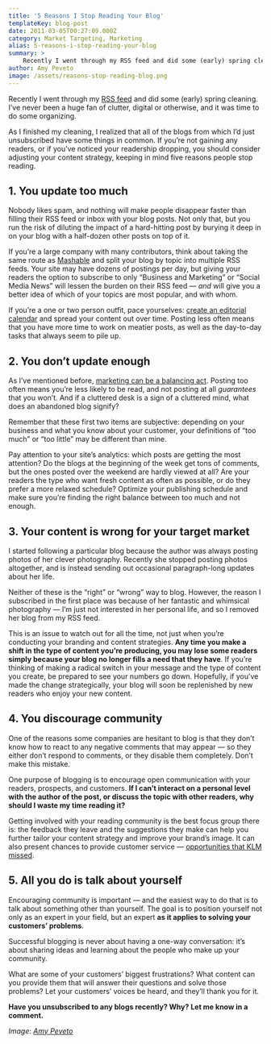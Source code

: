 ```yaml
---
title: '5 Reasons I Stop Reading Your Blog'
templateKey: blog-post
date: 2011-03-05T00:27:09.000Z
category: Market Targeting, Marketing
alias: 5-reasons-i-stop-reading-your-blog
summary: > 
  	Recently I went through my RSS feed and did some (early) spring cleaning. I’ve never been a huge fan of clutter, digital or otherwise, and it was time to do some organizing.
author: Amy Peveto
image: /assets/reasons-stop-reading-blog.png
---
```


Recently I went through my [RSS feed](https://en.wikipedia.org/wiki/RSS) and did some (early) spring cleaning. I’ve never been a huge fan of clutter, digital or otherwise, and it was time to do some organizing.

As I finished my cleaning, I realized that all of the blogs from which I’d just unsubscribed have some things in common. If you’re not gaining any readers, or if you’ve noticed your readership dropping, you should consider adjusting your content strategy, keeping in mind five reasons people stop reading.

1\. You update too much
-----------------------

Nobody likes spam, and nothing will make people disappear faster than filling their RSS feed or inbox with your blog posts. Not only that, but you run the risk of diluting the impact of a hard-hitting post by burying it deep in on your blog with a half-dozen other posts on top of it.

If you’re a large company with many contributors, think about taking the same route as [Mashable](http://mashable.com/) and split your blog by topic into multiple RSS feeds. Your site may have dozens of postings per day, but giving your readers the option to subscribe to only “Business and Marketing” or “Social Media News” will lessen the burden on their RSS feed — _and_ will give you a better idea of which of your topics are most popular, and with whom.

If you’re a one or two person outfit, pace yourselves: [create an editorial calendar](/blog/02/23/2011/how-create-editorial-calendar) and spread your content out over time. Posting less often means that you have more time to work on meatier posts, as well as the day-to-day tasks that always seem to pile up.

2\. You don’t update enough
---------------------------

As I’ve mentioned before, [marketing can be a balancing act](/2011/01/26/optimizing-opt-forms). Posting too often means you’re less likely to be read, and not posting at all _guarantees_ that you won’t. And if a cluttered desk is a sign of a cluttered mind, what does an abandoned blog signify?

Remember that these first two items are subjective: depending on your business and what you know about your customer, your definitions of “too much” or “too little” may be different than mine.

Pay attention to your site’s analytics: which posts are getting the most attention? Do the blogs at the beginning of the week get tons of comments, but the ones posted over the weekend are hardly viewed at all? Are your readers the type who want fresh content as often as possible, or do they prefer a more relaxed schedule? Optimize your publishing schedule and make sure you’re finding the right balance between too much and not enough.

3\. Your content is wrong for your target market
------------------------------------------------

I started following a particular blog because the author was always posting photos of her clever photography. Recently she stopped posting photos altogether, and is instead sending out occasional paragraph-long updates about her life.

Neither of these is the “right” or “wrong” way to blog. However, the reason I subscribed in the first place was because of her fantastic and whimsical photography — I’m just not interested in her personal life, and so I removed her blog from my RSS feed.

This is an issue to watch out for all the time, not just when you’re conducting your branding and content strategies. **Any time you make a shift in the type of content you’re producing, you may lose some readers simply because your blog no longer fills a need that they have**. If you’re thinking of making a radical switch in your message and the type of content you create, be prepared to see your numbers go down. Hopefully, if you’ve made the change strategically, your blog will soon be replenished by new readers who enjoy your new content.

4\. You discourage community
----------------------------

One of the reasons some companies are hesitant to blog is that they don’t know how to react to any negative comments that may appear — so they either don’t respond to comments, or they disable them completely. Don’t make this mistake.

One purpose of blogging is to encourage open communication with your readers, prospects, and customers. **If I can’t interact on a personal level with the author of the post, or discuss the topic with other readers, why should I waste my time reading it?**

Getting involved with your reading community is the best focus group there is: the feedback they leave and the suggestions they make can help you further tailor your content strategy and improve your brand’s image. It can also present chances to provide customer service — [opportunities that KLM missed](/2011/01/11/klm-surprise-how-little-research-earned-1000000-impressions-twitter).

5\. All you do is talk about yourself
-------------------------------------

Encouraging community is important — and the easiest way to do that is to talk about something other than yourself. The goal is to position yourself not only as an expert in your field, but an expert **as it applies to solving your customers’ problems**.

Successful blogging is never about having a one-way conversation: it’s about sharing ideas and learning about the people who make up your community.

What are some of your customers’ biggest frustrations? What content can you provide them that will answer their questions and solve those problems? Let your customers’ voices be heard, and they’ll thank you for it.

  
**Have you unsubscribed to any blogs recently? Why? Let me know in a comment.**

_Image: [Amy Peveto](https://couchpotatocritic.wordpress.com/)_